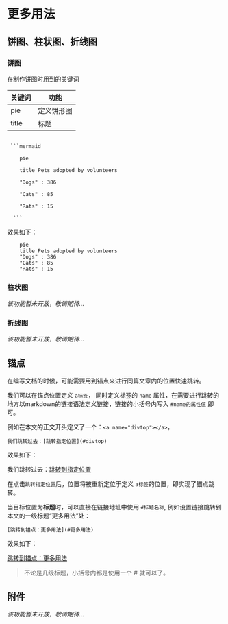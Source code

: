 # 更多用法 <!-- {docsify-ignore} -->

<a name="divtop"></a>

## 饼图、柱状图、折线图 <!-- {docsify-ignore} -->

### 饼图 <!-- {docsify-ignore} -->

在制作饼图时用到的关键词

| 关键词   | 功能  |
|  ---   | ---  |
| pie | 定义饼形图 |
| title | 标题 |


<code>
 ```mermaid                                             <br> 
    pie                                               <br> 
&nbsp;&nbsp;&nbsp;&nbsp;title Pets adopted by volunteers<br> 
&nbsp;&nbsp;&nbsp;&nbsp;"Dogs" : 386                    <br> 
&nbsp;&nbsp;&nbsp;&nbsp;"Cats" : 85                     <br> 
&nbsp;&nbsp;&nbsp;&nbsp;"Rats" : 15                     <br> 
  ```
</code>
 


效果如下：

```mermaid
    pie 
    title Pets adopted by volunteers
    "Dogs" : 386
    "Cats" : 85
    "Rats" : 15 
```

### 柱状图 <!-- {docsify-ignore} -->

*该功能暂未开放，敬请期待...*


### 折线图 <!-- {docsify-ignore} -->

*该功能暂未开放，敬请期待...*


## 锚点 <!-- {docsify-ignore} -->

在编写文档的时候，可能需要用到锚点来进行同篇文章内的位置快速跳转。

我们可以在锚点位置定义 `a标签`， 同时定义标签的 `name` 属性，在需要进行跳转的地方以markdown的链接语法定义链接，链接的小括号内写入 `#name的属性值` 即可。

例如在本文的正文开头定义了一个：`<a name="divtop"></a>`，

```
我们跳转过去：[跳转指定位置](#divtop)
```

效果如下：

我们跳转过去：[跳转到指定位置](#divtop)

在点击`跳转指定位置`后，位置将被重新定位于定义 `a标签`的位置，即实现了锚点跳转。


当目标位置为**标题**时，可以直接在链接地址中使用 `#标题名称`, 例如设置链接跳转到本文的一级标题“更多用法”处：

```
[跳转到锚点：更多用法](#更多用法)
```

效果如下：

[跳转到锚点：更多用法](#更多用法)

> 不论是几级标题，小括号内都是使用一个 # 就可以了。

## 附件 <!-- {docsify-ignore} -->

*该功能暂未开放，敬请期待...*